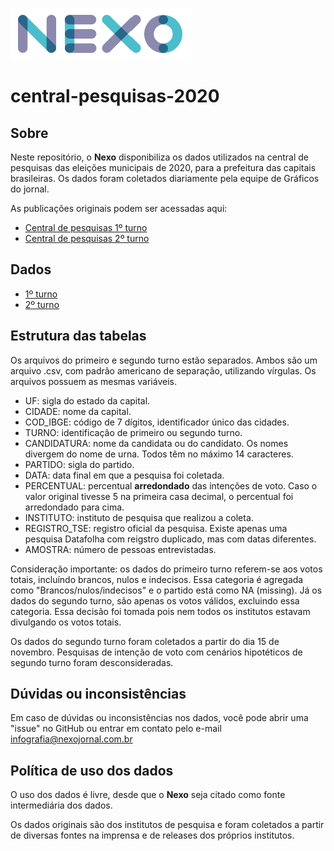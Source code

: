 ![](https://github.com/Nexo-Dados/central-pesquisas-2020/blob/main/nexo.png) 

# central-pesquisas-2020

## Sobre

Neste repositório, o **Nexo** disponibiliza os dados utilizados na central de pesquisas das eleições municipais de 2020, para a prefeitura das capitais brasileiras. Os dados foram coletados diariamente pela equipe de Gráficos do jornal.

As publicações originais podem ser acessadas aqui:

* [Central de pesquisas 1º turno](https://www.nexojornal.com.br/interativo/2020/10/23/Central-de-Pesquisas-2020-a-corrida-pelo-comando-de-capitais)
* [Central de pesquisas 2º turno](https://www.nexojornal.com.br/interativo/2020/11/24/Central-de-Pesquisas-2020-a-disputa-do-2%C2%BA-turno-nas-capitais)

## Dados

* [1º turno](https://github.com/Nexo-Dados/central-pesquisas-2020/blob/main/pesquisas_1turno.csv)
* [2º turno](https://github.com/Nexo-Dados/central-pesquisas-2020/blob/main/pesquisas_2turno.csv)


## Estrutura das tabelas

Os arquivos do primeiro e segundo turno estão separados. Ambos são um arquivo .csv, com padrão americano de separação, utilizando vírgulas. Os arquivos possuem as mesmas variáveis.

* UF: sigla do estado da capital.
* CIDADE: nome da capital.
* COD_IBGE: código de 7 dígitos, identificador único das cidades.
* TURNO: identificação de primeiro ou segundo turno.
* CANDIDATURA: nome da candidata ou do candidato. Os nomes divergem do nome de urna. Todos têm no máximo 14 caracteres.
* PARTIDO: sigla do partido.
* DATA: data final em que a pesquisa foi coletada.
* PERCENTUAL: percentual **arredondado** das intenções de voto. Caso o valor original tivesse 5 na primeira casa decimal, o percentual foi arredondado para cima.
* INSTITUTO: instituto de pesquisa que realizou a coleta.
* REGISTRO_TSE: registro oficial da pesquisa. Existe apenas uma pesquisa Datafolha com reigstro duplicado, mas com datas diferentes.
* AMOSTRA: número de pessoas entrevistadas.

Consideração importante: os dados do primeiro turno referem-se aos votos totais, incluíndo brancos, nulos e indecisos. Essa categoria é agregada como "Brancos/nulos/indecisos" e o partido está como NA (missing). Já os dados do segundo turno, são apenas os votos válidos, excluindo essa categoria. Essa decisão foi tomada pois nem todos os institutos estavam divulgando os votos totais.

Os dados do segundo turno foram coletados a partir do dia 15 de novembro. Pesquisas de intenção de voto com cenários hipotéticos de segundo turno foram desconsideradas.

## Dúvidas ou inconsistências

Em caso de dúvidas ou inconsistências nos dados, você pode abrir uma "issue" no GitHub ou entrar em contato pelo e-mail infografia@nexojornal.com.br

## Política de uso dos dados

O uso dos dados é livre, desde que o **Nexo** seja citado como fonte intermediária dos dados. 

Os dados originais são dos institutos de pesquisa e foram coletados a partir de diversas fontes na imprensa e de releases dos próprios institutos. 
























